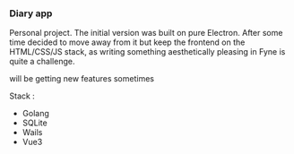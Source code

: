 ### Diary app 

Personal project. The initial version was built on pure Electron. After some time decided to move away from it but keep the frontend on the HTML/CSS/JS stack, as writing something aesthetically pleasing in Fyne is quite a challenge.

will be getting new features sometimes

Stack : 
- Golang
- SQLite
- Wails 
- Vue3
